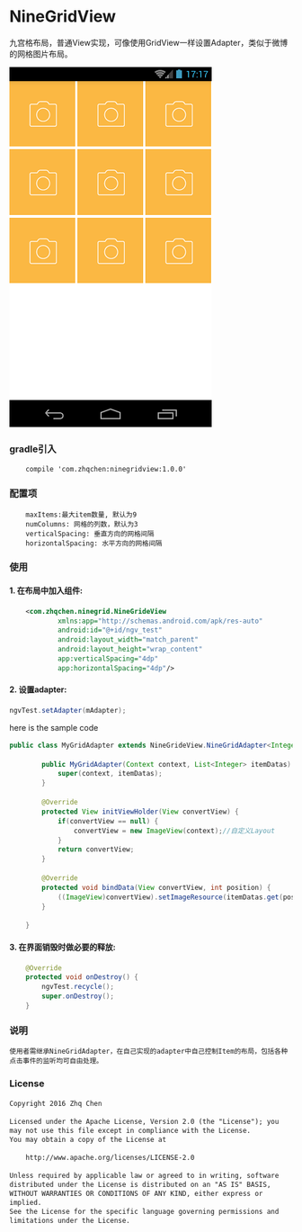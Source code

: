 # NineGridView
九宫格布局，普通View实现，可像使用GridView一样设置Adapter，类似于微博的网格图片布局。

![](./screenshots/nine_grid.png)

### gradle引入
```
    compile 'com.zhqchen:ninegridview:1.0.0'
```

### 配置项
```
    maxItems:最大item数量, 默认为9
    numColumns: 网格的列数，默认为3
    verticalSpacing: 垂直方向的网格间隔
    horizontalSpacing: 水平方向的网格间隔
```

### 使用
#### 1. 在布局中加入组件:
~~~xml
    <com.zhqchen.ninegrid.NineGrideView
            xmlns:app="http://schemas.android.com/apk/res-auto"
            android:id="@+id/ngv_test"
            android:layout_width="match_parent"
            android:layout_height="wrap_content"
            app:verticalSpacing="4dp"
            app:horizontalSpacing="4dp"/>
~~~

#### 2. 设置adapter:
~~~java
ngvTest.setAdapter(mAdapter);
~~~
here is the sample code
~~~java
public class MyGridAdapter extends NineGrideView.NineGridAdapter<Integer> {

        public MyGridAdapter(Context context, List<Integer> itemDatas) {
            super(context, itemDatas);
        }

        @Override
        protected View initViewHolder(View convertView) {
            if(convertView == null) {
                convertView = new ImageView(context);//自定义Layout
            }
            return convertView;
        }

        @Override
        protected void bindData(View convertView, int position) {
            ((ImageView)convertView).setImageResource(itemDatas.get(position));
        }

    }
~~~
#### 3. 在界面销毁时做必要的释放:
~~~java
    @Override
    protected void onDestroy() {
        ngvTest.recycle();
        super.onDestroy();
    }
~~~
### 说明
    使用者需继承NineGridAdapter，在自己实现的adapter中自己控制Item的布局，包括各种点击事件的监听均可自由处理。
### License

	Copyright 2016 Zhq Chen

	Licensed under the Apache License, Version 2.0 (the "License");	you may not use this file except in compliance with the License.
	You may obtain a copy of the License at

		http://www.apache.org/licenses/LICENSE-2.0

	Unless required by applicable law or agreed to in writing, software
	distributed under the License is distributed on an "AS IS" BASIS,
	WITHOUT WARRANTIES OR CONDITIONS OF ANY KIND, either express or implied.
	See the License for the specific language governing permissions and
	limitations under the License.

